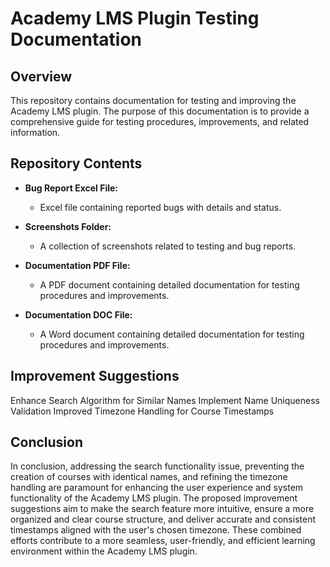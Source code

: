 # Academy LMS Plugin Testing Documentation

## Overview

This repository contains documentation for testing and improving the Academy LMS plugin. The purpose of this documentation is to provide a comprehensive guide for testing procedures, improvements, and related information.

## Repository Contents

- **Bug Report Excel File:** 
  - Excel file containing reported bugs with details and status.

- **Screenshots Folder:** 
  - A collection of screenshots related to testing and bug reports.

- **Documentation PDF File:** 
  - A PDF document containing detailed documentation for testing procedures and improvements.

- **Documentation DOC File:** 
  - A Word document containing detailed documentation for testing procedures and improvements.


## Improvement Suggestions

Enhance Search Algorithm for Similar Names
Implement Name Uniqueness Validation
Improved Timezone Handling for Course Timestamps


## Conclusion

In conclusion, addressing the search functionality issue, preventing the creation of
courses with identical names, and refining the timezone handling are paramount for enhancing
the user experience and system functionality of the Academy LMS plugin. The proposed
improvement suggestions aim to make the search feature more intuitive, ensure a more
organized and clear course structure, and deliver accurate and consistent timestamps aligned
with the user's chosen timezone. These combined efforts contribute to a more seamless,
user-friendly, and efficient learning environment within the Academy LMS plugin.

